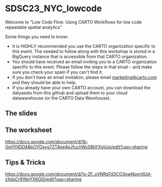 # SDSC23_NYC_lowcode

Welcome to "Low Code Flow: Using CARTO Workflows for low code repeatable spatial analytics"

Some things you need to know:
* It is HIGHLY recommended you use the CARTO organization specific to this event. The needed to follow along with this workshop is stored in a BigQuery instance that is accessible from that CARTO organization.
* You should have received an email inviting you to a CARTO organization specific to this event. Please follow the steps in that email -  and make sure you check your spam if you can't find it.
* If you don't have an email invitation, please email marketing@carto.com and they should be able to help.
* If you already have your own CARTO account, you can download the datyasets from this github and upload them to your cloud datawarehouse (or the CARTO Data Warehouse).

## The slides

## The worksheet
https://docs.google.com/document/d/1b-Gm1YtlDDABpOYOsyg7ZT4pe4eJfuchWsS8bYXgVJo/edit?usp=sharing
## Tips & Tricks
https://docs.google.com/document/d/1x-ZF_xVNRd7d3CO3owNponIlUd-zXdsCr91NnYXKGI0/edit?usp=sharing
